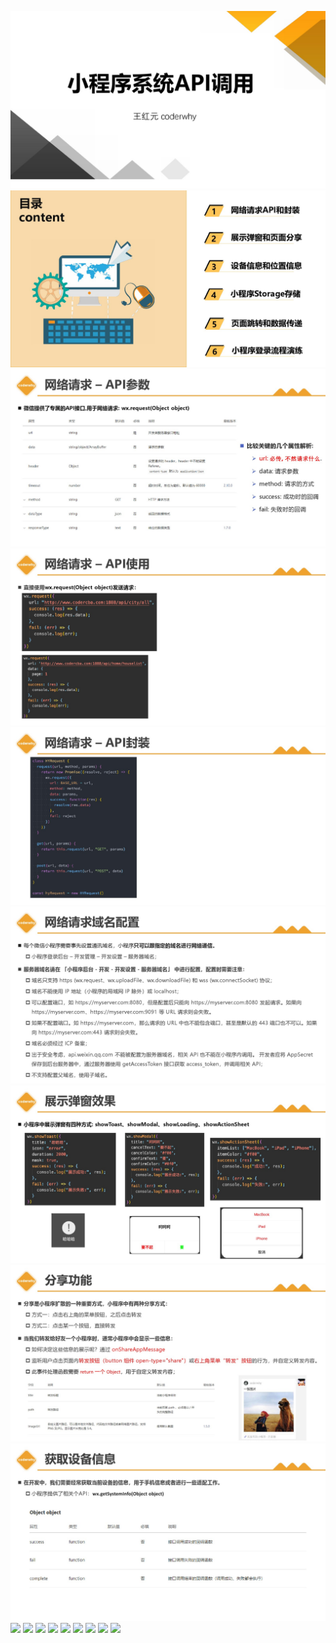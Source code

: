 ![](image/07_小程序系统API调用/0001.jpg)
![](image/07_小程序系统API调用/0002.jpg)
![](image/07_小程序系统API调用/0003.jpg)
![](image/07_小程序系统API调用/0004.jpg)
![](image/07_小程序系统API调用/0005.jpg)
![](image/07_小程序系统API调用/0006.jpg)
![](image/07_小程序系统API调用/0007.jpg)
![](image/07_小程序系统API调用/0008.jpg)
![](image/07_小程序系统API调用/0009.jpg)
![](image/07_小程序系统API调用/00010.jpg)
![](image/07_小程序系统API调用/00011.jpg)
![](image/07_小程序系统API调用/00012.jpg)
![](image/07_小程序系统API调用/00013.jpg)
![](image/07_小程序系统API调用/00014.jpg)
![](image/07_小程序系统API调用/00015.jpg)
![](image/07_小程序系统API调用/00016.jpg)
![](image/07_小程序系统API调用/00017.jpg)
![](image/07_小程序系统API调用/00018.jpg)